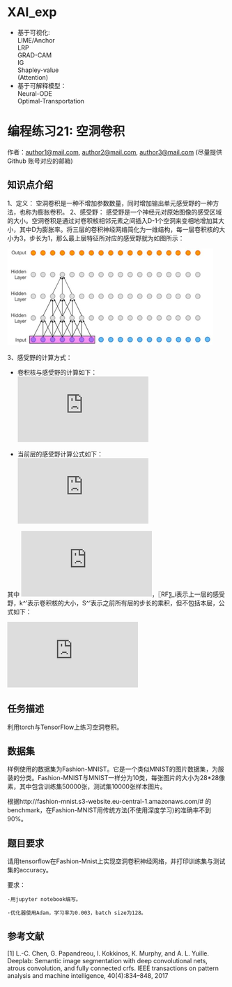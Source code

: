 

# XAI_exp
* 基于可视化:  
LIME/Anchor  
LRP   
GRAD-CAM  
IG  
Shapley-value   
(Attention)  
* 基于可解释模型：  
Neural-ODE   
Optimal-Transportation  
 


# 编程练习21: 空洞卷积

作者：author1@mail.com, author2@mail.com, author3@mail.com  (尽量提供 Github 账号对应的邮箱)

## 知识点介绍

1、定义：
空洞卷积是一种不增加参数数量，同时增加输出单元感受野的一种方法，也称为膨胀卷积。
2、感受野：
感受野是一个神经元对原始图像的感受区域的大小。空洞卷积是通过对卷积核相邻元素之间插入D-1个空洞来变相地增加其大小，其中D为膨胀率。将三层的卷积神经网络简化为一维结构，每一层卷积核的大小为3，步长为1，那么最上层特征所对应的感受野就为如图所示：

![](Picture1.png)

3、感受野的计算方式：


* 卷积核与感受野的计算如下：
![](https://latex.codecogs.com/gif.latex?k%27%20%3D%20k&plus;%28k-1%29x%28d-1%29)


* 当前层的感受野计算公式如下：
![](https://latex.codecogs.com/gif.latex?RF_%7Bi&plus;1%7D%3DRF_%7Bi%7D&plus;%28k%27-1%29x%20S_i)

其中 ![](https://latex.codecogs.com/gif.latex?%5Cmathcal%7BW%7D%28A%2Cf%29%20%3D%20%28T%2C%5Cbar%7Bf%7D%29)，〖RF〗_i表示上一层的感受野，k^’表示卷积核的大小，S^’表示之前所有层的步长的乘积，但不包括本层，公式如下：

![](https://latex.codecogs.com/gif.latex?RF_%7Bi&plus;1%7D%3DRF_%7Bi%7D&plus;%28k%27-1%29x%20S_i)

## 任务描述

利用torch与TensorFlow上练习空洞卷积。

## 数据集

样例使用的数据集为Fashion-MNIST。它是一个类似MNIST的图片数据集，为服装的分类。Fashion-MNIST与MNIST一样分为10类，每张图片的大小为28*28像素，其中包含训练集50000张，测试集10000张样本图片。

根据http://fashion-mnist.s3-website.eu-central-1.amazonaws.com/# 的benchmark，在Fashion-MNIST用传统方法(不使用深度学习)的准确率不到90%。

## 题目要求

请用tensorflow在Fashion-Mnist上实现空洞卷积神经网络，并打印训练集与测试集的accuracy。

要求：

`·用jupyter notebook编写。`

`·优化器使用Adam，学习率为0.003，batch size为128。`

## 参考文献

[1] L.-C. Chen, G. Papandreou, I. Kokkinos, K. Murphy, and A. L. Yuille. Deeplab: Semantic image segmentation with deep convolutional nets, atrous convolution, and fully connected crfs. IEEE transactions on pattern analysis and machine intelligence, 40(4):834–848, 2017
